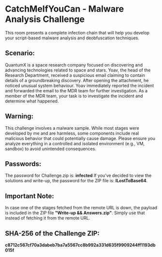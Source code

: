 # CatchMeIfYouCan - Malware Analysis Challenge
This room presents a complete infection chain that will help you develop your script-based malware analysis and deobfuscation techniques.

## Scenario: 
QuantumX is a space research company focused on discovering and 
advancing technologies related to space and stars. 
Yoav, the head of the Research Department, received a suspicious email 
claiming to contain details of a groundbreaking discovery. After opening the 
attachment, he noticed unusual system behaviour. Yoav immediately 
reported the incident and forwarded the email to the MDR team for further 
investigation. As a member of the MDR team, your task is to investigate the 
incident and determine what happened. 

## Warning: 
This challenge involves a malware sample. While most stages were 
developed by me and are harmless, some components include real 
malicious behavior that could potentially cause damage. Please ensure 
you analyze everything in a controlled and isolated environment (e.g., 
VM, sandbox) to avoid unintended consequences.

## Passwords: 
The password for Challenge.zip is: **infected** 
If you’ve decided to view the solutions and write-up, the password for the ZIP file is: 
**ILostToBase64**.

## Important Note:
In case one of the stages fetched from the remote URL is down, the payload is included in the ZIP file **"Write-up && Answers.zip"**. Simply use that instead of fetching it from the remote URL.

## SHA-256 of the Challenge ZIP:
**c8712c567cf70a3dabeb7ba7a5567cc8b992a331d635f9909244ff1193db015f**
